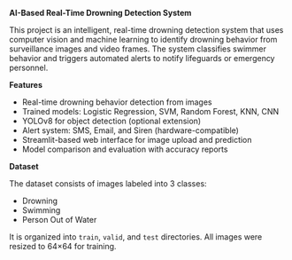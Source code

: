 **AI-Based Real-Time Drowning Detection System**

This project is an intelligent, real-time drowning detection system that uses computer vision and machine learning to identify drowning behavior from surveillance images and video frames. The system classifies swimmer behavior and triggers automated alerts to notify lifeguards or emergency personnel.

**Features**

- Real-time drowning behavior detection from images
- Trained models: Logistic Regression, SVM, Random Forest, KNN, CNN
- YOLOv8 for object detection (optional extension)
- Alert system: SMS, Email, and Siren (hardware-compatible)
- Streamlit-based web interface for image upload and prediction
- Model comparison and evaluation with accuracy reports

**Dataset**

The dataset consists of images labeled into 3 classes:
- Drowning
- Swimming
- Person Out of Water

It is organized into `train`, `valid`, and `test` directories. All images were resized to 64×64 for training.
